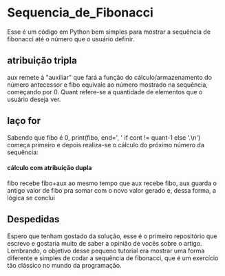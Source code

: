 # Sequencia_de_Fibonacci
Esse é um código em Python bem simples para mostrar a sequência de fibonacci até o número que o usuário definir. 
## atribuição tripla
aux remete à "auxiliar" que fará a função do cálculo/armazenamento do número antecessor e fibo equivale ao número mostrado na sequência, começando por 0. Quant refere-se a quantidade de elementos que o usuário deseja ver.
## laço for
Sabendo que fibo é 0, print(fibo, end=', ' if cont != quant-1 else '.\n') começa primeiro e depois realiza-se o cálculo do próximo número da sequência: 
#### cálculo com atribuição dupla
fibo recebe fibo+aux ao mesmo tempo que aux recebe fibo, aux guarda o antigo valor de fibo pra somar com o novo valor gerado e, dessa forma, a lógica se conclui
## Despedidas
Espero que tenham gostado da solução, esse é o primeiro repositório que escrevo e gostaria muito de saber a opinião de vocês sobre o artigo. Lembrando, o objetivo desse pequeno tutorial era mostrar uma forma diferente e simples de codar a sequência de fibonacci, que é um exercício tão clássico no mundo da programação.
